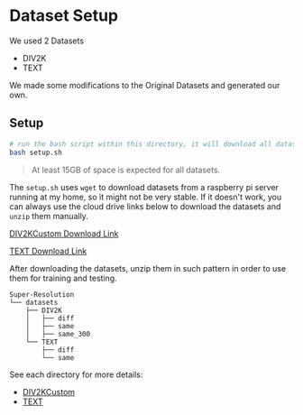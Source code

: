 # Dataset Setup

We used 2 Datasets

- DIV2K
- TEXT

We made some modifications to the Original Datasets and generated our own.

## Setup

```bash
# run the bash script within this directory, it will download all datasets and unzip them inplace.
bash setup.sh
```

> At least 15GB of space is expected for all datasets.

The `setup.sh` uses `wget` to download datasets from a raspberry pi server running at my home, so it might not be very stable. If it doesn't work, you can always use the cloud drive links below to download the datasets and `unzip` them manually.

[DIV2KCustom Download Link](https://1drv.ms/u/s!AtWR2LUs_Xh6ie8QVcZzsVhygcqlbQ?e=4h7DUG)

[TEXT Download Link](https://1drv.ms/u/s!AtWR2LUs_Xh6ie8dD0p8AeGGllQTFg?e=xtnAxG)

After downloading the datasets, unzip them in such pattern in order to use them for training and testing.

```
Super-Resolution
└── datasets
    ├── DIV2K
    │   ├── diff
    │   ├── same
    │   ├── same_300
    └── TEXT
        ├── diff
        └── same
```



See each directory for more details:

- [DIV2KCustom](./DIV2K)
- [TEXT](./TEXT)

